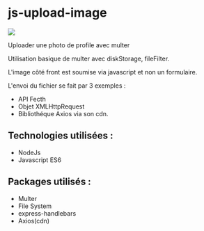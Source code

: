 # js-upload-image
![](https://media.giphy.com/media/2AMbZo91FnxbHQTJsN/giphy.gif)

Uploader une photo de profile avec multer

Utilisation basique de multer avec diskStorage, fileFilter.

L'image côté front est soumise via javascript et non un formulaire.

L'envoi du fichier se fait par 3 exemples :

  * API Fecth
  * Objet XMLHttpRequest
  * Bibliothéque Axios via son cdn.

## Technologies utilisées :

  * NodeJs 
  * Javascript ES6
  
## Packages utilisés :

* Multer
* File System
* express-handlebars
* Axios(cdn)

